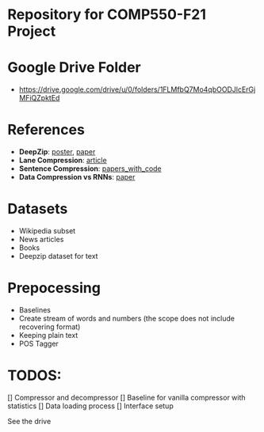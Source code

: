 # Repository for COMP550-F21 Project


# Google Drive Folder
* https://drive.google.com/drive/u/0/folders/1FLMfbQ7Mo4qbOODJlcErGjMFiQZpktEd

# References
* **DeepZip**: [poster](https://shubhamchandak94.github.io/slides/DeepZip_poster.pdf), [paper](https://arxiv.org/pdf/1811.08162.pdf)
* **Lane Compression**: [article](https://dl.acm.org/doi/fullHtml/10.1145/3431815)
* **Sentence Compression**: [papers_with_code](https://paperswithcode.com/task/sentence-compression)
* **Data Compression vs RNNs**: [paper](https://arxiv.org/pdf/1705.00697.pdf)

# Datasets
* Wikipedia subset
* News articles
* Books
* Deepzip dataset for text 

# Prepocessing
* Baselines
* Create stream of words and numbers (the scope does not include recovering format)
* Keeping plain text
* POS Tagger

# TODOS:
[] Compressor and decompressor
[] Baseline for vanilla compressor with statistics
[] Data loading process
[] Interface setup

See the drive

